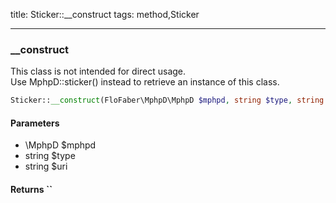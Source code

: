 title: Sticker::__construct
tags: method,Sticker

---

<div class="method">
<h3 class="method-name">__construct</h3>
<p>This class is not intended for direct usage.<br>Use MphpD::sticker() instead to retrieve an instance of this class.</p>

```php
Sticker::__construct(FloFaber\MphpD\MphpD $mphpd, string $type, string $uri)
```

#### Parameters

*  \MphpD $mphpd
*  string $type
*  string $uri


#### Returns ``



</div>